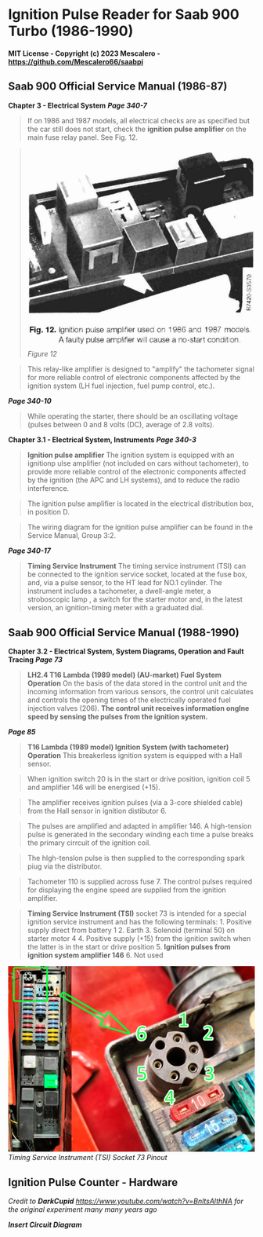 # Ignition Pulse Reader for Saab 900 Turbo (1986-1990)

#### MIT License - Copyright (c) 2023 Mescalero - <https://github.com/Mescalero66/saabpi>

## Saab 900 Official Service Manual (1986-87)
**Chapter 3 - Electrical System**
**_Page 340-7_**
> If on 1986 and 1987 models, all electrical checks are as specified but the car still does not start, check the **ignition pulse amplifier** on the main fuse relay panel. See Fig. 12. 

>![Fig12](https://github.com/Mescalero66/saabpi/blob/main/hw_drivers/ignitionpulsecounter/saab900_ch3-pg340.7-fig12.png?raw=true)
>_Figure 12_

> This relay-like amplifier is designed to "amplify" the tachometer signal for more reliable control of electronic components affected by the ignition system (LH fuel injection, fuel pump control, etc.).

**_Page 340-10_**
> While operating the starter, there should be an oscillating voltage (pulses between 0 and 8 volts (DC), average of 2.8 volts).

**Chapter 3.1 - Electrical System, Instruments**
**_Page 340-3_**
>**Ignition pulse amplifier**
>The ignition system is equipped with an ignitionp ulse amplifier (not included on cars without tachometer), to provide more reliable control of the electronic components affected by the ignition (the APC and LH systems), and to reduce the radio interference.

> The ignition pulse amplifier is located in the electrical distribution box, in position D.

> The wiring diagram for the ignition pulse amplifier can be found in the Service Manual, Group 3:2.

**_Page 340-17_**
>**Timing Service Instrument**
>The timing service instrument (TSI) can be connected to the ignition service socket, located at the fuse box, and, via a pulse sensor, to the HT lead for NO.1 cylinder. The instrument includes a tachometer, a dwell-angle meter, a stroboscopic lamp , a switch for the starter motor and, in the latest version, an ignition-timing meter with a graduated dial.

## Saab 900 Official Service Manual (1988-1990)
**Chapter 3.2 - Electrical System, System Diagrams, Operation and Fault Tracing**
**_Page 73_**
>**LH2.4 T16 Lambda (1989 model) (AU-market) Fuel System Operation**
>On the basis of the data stored in the control unit and the incoming information from various sensors, the control unit calculates and controls the opening times of the electrically operated fuel injection valves (206). **The control unit receives information onglne speed by sensing the pulses from the ignition system.**

**_Page 85_**
>**T16 Lambda (1989 model) Ignition System (with tachometer) Operation**
>This breakerless ignition system is equipped with a Hall sensor.

>When ignition switch 20 is in the start or drive position, ignition coil 5 and amplifier 146 will be energised (+15).

>The amplifier receives ignition pulses (via a 3-core shielded cable) from the Hall sensor in ignition distibutor 6.

>The pulses are amplified and adapted in amplifier 146. A high-tension pulse is generated in the secondary winding each time a pulse breaks the primary cirrcuit of the ignition coil.

>The hlgh-tenslon pulse is then supplied to the corresponding spark piug via the distributor.

>Tachometer 110 is supplied across fuse 7. The control pulses required for displaying the engine speed are supplied from the ignition amplifier.

>**Timing Service Instrument (TSI)** socket 73 is intended for a special ignition service instrument and has the following terminals:
>       1. Positive supply direct from battery 1
>       2. Earth
>       3. Solenoid (terminal 50) on starter motor 4
>       4. Positive supply (+15) from the ignition switch when the latter is in the start or drive position
>       5. **Ignition pulses from ignition system amplifier 146**
>       6. Not used

![TSIpinout](https://github.com/Mescalero66/saabpi/blob/main/hw_drivers/ignitionpulsecounter/saab900_TSIsocket73_pinout.jpg?raw=true)
_Timing Service Instrument (TSI) Socket 73 Pinout_


## Ignition Pulse Counter - Hardware
_Credit to **DarkCupid** <https://www.youtube.com/watch?v=BnltsAlthNA> for the original experiment many many years ago_

_**Insert Circuit Diagram**_

